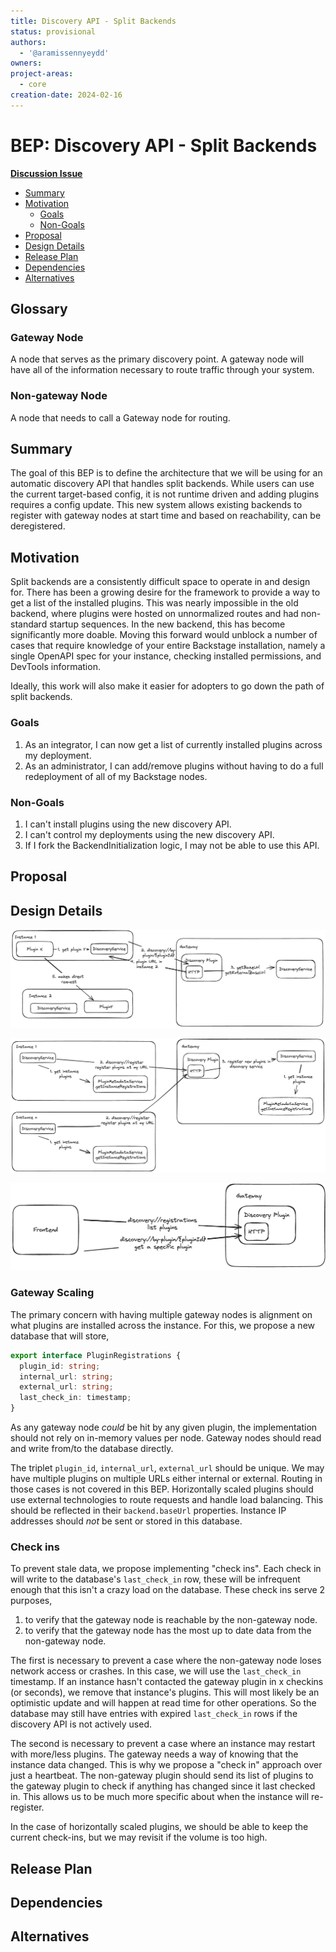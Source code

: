 ```yaml
---
title: Discovery API - Split Backends
status: provisional
authors:
  - '@aramissennyeydd'
owners:
project-areas:
  - core
creation-date: 2024-02-16
---
```


<!--
**Note:** When your BEP is complete, all these pre-existing comments should be removed

When editing BEPs, aim for tightly-scoped, single-topic PRs to keep discussions focused. If you disagree with what is already in a document, open a new PR with suggested changes.
-->

# BEP: Discovery API - Split Backends

<!-- Before merging the initial BEP PR, create a feature issue and update the below link. You can wait with this step until the BEP is ready to be merged. -->

[**Discussion Issue**](https://github.com/backstage/backstage/issues/NNNNN)

- [Summary](#summary)
- [Motivation](#motivation)
  - [Goals](#goals)
  - [Non-Goals](#non-goals)
- [Proposal](#proposal)
- [Design Details](#design-details)
- [Release Plan](#release-plan)
- [Dependencies](#dependencies)
- [Alternatives](#alternatives)

## Glossary

### Gateway Node

A node that serves as the primary discovery point. A gateway node will have all of the information necessary to route traffic through your system.

### Non-gateway Node

A node that needs to call a Gateway node for routing.

## Summary

<!--
The summary of the BEP is a few paragraphs long and give a high-level overview of the features to be implemented. It should be possible to read *only* the summary and understand what the BEP is proposing to accomplish and what impact it has for users.
-->

The goal of this BEP is to define the architecture that we will be using for an automatic discovery API that handles split backends. While users can use the current target-based config, it is not runtime driven and adding plugins requires a config update. This new system allows existing backends to register with gateway nodes at start time and based on reachability, can be deregistered.

## Motivation

<!--
This section is for explicitly listing the motivation, goals, and non-goals of
this BEP. Describe why the change is important and the benefits to users.
-->

Split backends are a consistently difficult space to operate in and design for. There has been a growing desire for the framework to provide a way to get a list of the installed plugins. This was nearly impossible in the old backend, where plugins were hosted on unnormalized routes and had non-standard startup sequences. In the new backend, this has become significantly more doable. Moving this forward would unblock a number of cases that require knowledge of your entire Backstage installation, namely a single OpenAPI spec for your instance, checking installed permissions, and DevTools information.

Ideally, this work will also make it easier for adopters to go down the path of split backends.

### Goals

<!--
List the specific goals of the BEP. What is it trying to achieve? How will we
know that this has succeeded?
-->

1. As an integrator, I can now get a list of currently installed plugins across my deployment.
1. As an administrator, I can add/remove plugins without having to do a full redeployment of all of my Backstage nodes.

### Non-Goals

<!--
What is out of scope for this BEP? Listing non-goals helps to focus discussion
and make progress.
-->

1. I can't install plugins using the new discovery API.
1. I can't control my deployments using the new discovery API.
1. If I fork the BackendInitialization logic, I may not be able to use this API.

## Proposal

<!--
This is where we get down to the specifics of what the proposal actually is.
This should have enough detail that reviewers can understand exactly what
you're proposing, but should not include things like API designs or
implementation.
-->

## Design Details

<!--
This section should contain enough information that the specifics of your
change are understandable. This may include API specs or even code snippets.
If there's any ambiguity about HOW your proposal will be implemented, this is the place to discuss them.
-->

![](./discovery.png)

![](./registrations.png)

![](./frontend.png)

### Gateway Scaling

The primary concern with having multiple gateway nodes is alignment on what plugins are installed across the instance. For this, we propose a new database that will store,

```ts
export interface PluginRegistrations {
  plugin_id: string;
  internal_url: string;
  external_url: string;
  last_check_in: timestamp;
}
```

As any gateway node _could_ be hit by any given plugin, the implementation should not rely on in-memory values per node. Gateway nodes should read and write from/to the database directly.

The triplet `plugin_id`, `internal_url`, `external_url` should be unique. We may have multiple plugins on multiple URLs either internal or external. Routing in those cases is not covered in this BEP. Horizontally scaled plugins should use external technologies to route requests and handle load balancing. This should be reflected in their `backend.baseUrl` properties. Instance IP addresses should _not_ be sent or stored in this database.

### Check ins

To prevent stale data, we propose implementing "check ins". Each check in will write to the database's `last_check_in` row, these will be infrequent enough that this isn't a crazy load on the database. These check ins serve 2 purposes,

1. to verify that the gateway node is reachable by the non-gateway node.
1. to verify that the gateway node has the most up to date data from the non-gateway node.

The first is necessary to prevent a case where the non-gateway node loses network access or crashes. In this case, we will use the `last_check_in` timestamp. If an instance hasn't contacted the gateway plugin in x checkins (or seconds), we remove that instance's plugins. This will most likely be an optimistic update and will happen at read time for other operations. So the database may still have entries with expired `last_check_in` rows if the discovery API is not actively used.

The second is necessary to prevent a case where an instance may restart with more/less plugins. The gateway needs a way of knowing that the instance data changed. This is why we propose a "check in" approach over just a heartbeat. The non-gateway plugin should send its list of plugins to the gateway plugin to check if anything has changed since it last checked in. This allows us to be much more specific about when the instance will re-register.

In the case of horizontally scaled plugins, we should be able to keep the current check-ins, but we may revisit if the volume is too high.

## Release Plan

<!--
This section should describe the rollout process for any new features. It must take our version policies into account and plan for a phased rollout if this change affects any existing stable APIs.

If there is any particular feedback to be gathered during the rollout, this should be described here as well.
-->

## Dependencies

<!--
List any dependencies that this work has on other BEPs or features.
-->

## Alternatives

<!--
What other approaches did you consider, and why did you rule them out? These do
not need to be as detailed as the proposal, but should include enough
information to express the idea and why it was not acceptable.
-->
